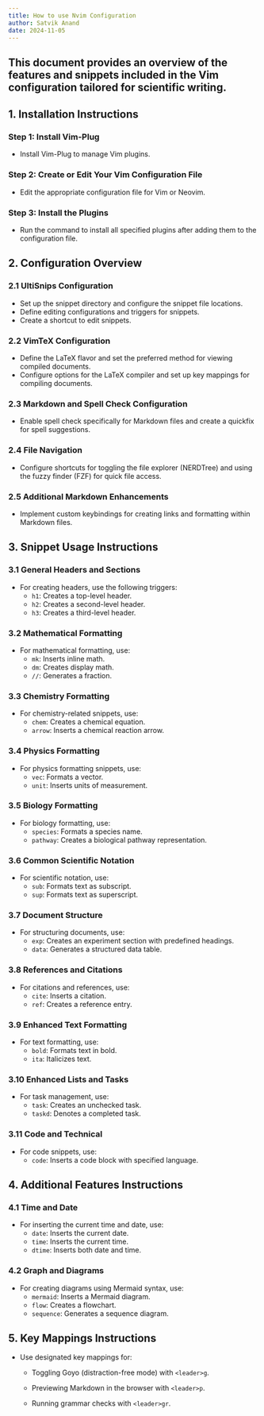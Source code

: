 ```yaml
---
title: How to use Nvim Configuration
author: Satvik Anand
date: 2024-11-05
---
```






## This document provides an overview of the features and snippets included in the Vim configuration tailored for scientific writing.

## 1. Installation Instructions

### Step 1: Install Vim-Plug

- Install Vim-Plug to manage Vim plugins.

### Step 2: Create or Edit Your Vim Configuration File

- Edit the appropriate configuration file for Vim or Neovim.

### Step 3: Install the Plugins

- Run the command to install all specified plugins after adding them to the configuration file.

## 2. Configuration Overview

### 2.1 UltiSnips Configuration

- Set up the snippet directory and configure the snippet file locations.
- Define editing configurations and triggers for snippets.
- Create a shortcut to edit snippets.

### 2.2 VimTeX Configuration

- Define the LaTeX flavor and set the preferred method for viewing compiled documents.
- Configure options for the LaTeX compiler and set up key mappings for compiling documents.

### 2.3 Markdown and Spell Check Configuration

- Enable spell check specifically for Markdown files and create a quickfix for spell suggestions.

### 2.4 File Navigation

- Configure shortcuts for toggling the file explorer (NERDTree) and using the fuzzy finder (FZF) for quick file access.

### 2.5 Additional Markdown Enhancements

- Implement custom keybindings for creating links and formatting within Markdown files.

## 3. Snippet Usage Instructions

### 3.1 General Headers and Sections

- For creating headers, use the following triggers:
  - `h1`: Creates a top-level header.
  - `h2`: Creates a second-level header.
  - `h3`: Creates a third-level header.

### 3.2 Mathematical Formatting

- For mathematical formatting, use:
  - `mk`: Inserts inline math.
  - `dm`: Creates display math.
  - `//`: Generates a fraction.

### 3.3 Chemistry Formatting

- For chemistry-related snippets, use:
  - `chem`: Creates a chemical equation.
  - `arrow`: Inserts a chemical reaction arrow.

### 3.4 Physics Formatting

- For physics formatting snippets, use:
  - `vec`: Formats a vector.
  - `unit`: Inserts units of measurement.

### 3.5 Biology Formatting

- For biology formatting, use:
  - `species`: Formats a species name.
  - `pathway`: Creates a biological pathway representation.

### 3.6 Common Scientific Notation

- For scientific notation, use:
  - `sub`: Formats text as subscript.
  - `sup`: Formats text as superscript.

### 3.7 Document Structure

- For structuring documents, use:
  - `exp`: Creates an experiment section with predefined headings.
  - `data`: Generates a structured data table.

### 3.8 References and Citations

- For citations and references, use:
  - `cite`: Inserts a citation.
  - `ref`: Creates a reference entry.

### 3.9 Enhanced Text Formatting

- For text formatting, use:
  - `bold`: Formats text in bold.
  - `ita`: Italicizes text.

### 3.10 Enhanced Lists and Tasks

- For task management, use:
  - `task`: Creates an unchecked task.
  - `taskd`: Denotes a completed task.

### 3.11 Code and Technical

- For code snippets, use:
  - `code`: Inserts a code block with specified language.

## 4. Additional Features Instructions

### 4.1 Time and Date

- For inserting the current time and date, use:
  - `date`: Inserts the current date.
  - `time`: Inserts the current time.
  - `dtime`: Inserts both date and time.

### 4.2 Graph and Diagrams

- For creating diagrams using Mermaid syntax, use:
  - `mermaid`: Inserts a Mermaid diagram.
  - `flow`: Creates a flowchart.
  - `sequence`: Generates a sequence diagram.

## 5. Key Mappings Instructions

- Use designated key mappings for:

  - Toggling Goyo (distraction-free mode) with `<leader>g`.

  - Previewing Markdown in the browser with `<leader>p`.

  - Running grammar checks with `<leader>gr`.

    ```

    ```
